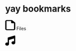 # yay bookmarks
<img src="fileicon.svg" width=32 height=32 /> Files

<img src="musicicon.svg" width=32 height=32 />
